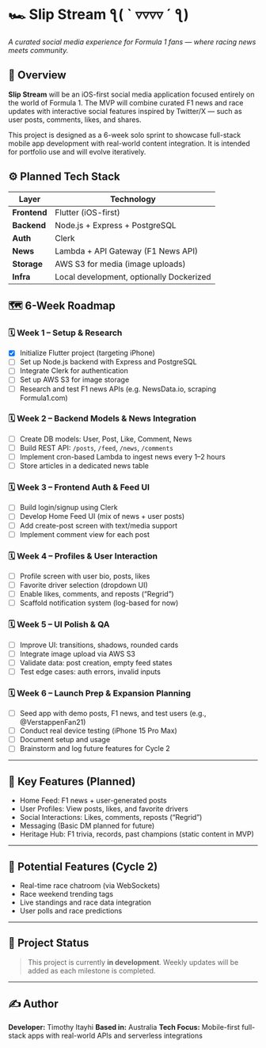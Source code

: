 # 🏎️ Slip Stream ƪ( ` ▿▿▿▿ ´ ƪ)

*A curated social media experience for Formula 1 fans — where racing news meets community.*



## 📌 Overview

**Slip Stream** will be an iOS-first social media application focused entirely on the world of Formula 1. The MVP will combine curated F1 news and race updates with interactive social features inspired by Twitter/X — such as user posts, comments, likes, and shares.

This project is designed as a 6-week solo sprint to showcase full-stack mobile app development with real-world content integration. It is intended for portfolio use and will evolve iteratively.



## ⚙️ Planned Tech Stack

| Layer        | Technology                               |
| ------------ | ---------------------------------------- |
| **Frontend** | Flutter (iOS-first)                      |
| **Backend**  | Node.js + Express + PostgreSQL           |
| **Auth**     | Clerk                                    |
| **News**     | Lambda + API Gateway (F1 News API)       |
| **Storage**  | AWS S3 for media (image uploads)         |
| **Infra**    | Local development, optionally Dockerized |



## 🗺️ 6-Week Roadmap

### 🗓️ Week 1 – Setup & Research

* [x] Initialize Flutter project (targeting iPhone)
* [ ] Set up Node.js backend with Express and PostgreSQL
* [ ] Integrate Clerk for authentication
* [ ] Set up AWS S3 for image storage
* [ ] Research and test F1 news APIs (e.g. NewsData.io, scraping Formula1.com)

### 🗓️ Week 2 – Backend Models & News Integration

* [ ] Create DB models: User, Post, Like, Comment, News
* [ ] Build REST API: `/posts`, `/feed`, `/news`, `/comments`
* [ ] Implement cron-based Lambda to ingest news every 1–2 hours
* [ ] Store articles in a dedicated news table

### 🗓️ Week 3 – Frontend Auth & Feed UI

* [ ] Build login/signup using Clerk
* [ ] Develop Home Feed UI (mix of news + user posts)
* [ ] Add create-post screen with text/media support
* [ ] Implement comment view for each post

### 🗓️ Week 4 – Profiles & User Interaction

* [ ] Profile screen with user bio, posts, likes
* [ ] Favorite driver selection (dropdown UI)
* [ ] Enable likes, comments, and reposts (“Regrid”)
* [ ] Scaffold notification system (log-based for now)

### 🗓️ Week 5 – UI Polish & QA

* [ ] Improve UI: transitions, shadows, rounded cards
* [ ] Integrate image upload via AWS S3
* [ ] Validate data: post creation, empty feed states
* [ ] Test edge cases: auth errors, invalid inputs

### 🗓️ Week 6 – Launch Prep & Expansion Planning

* [ ] Seed app with demo posts, F1 news, and test users (e.g., @VerstappenFan21)
* [ ] Conduct real device testing (iPhone 15 Pro Max)
* [ ] Document setup and usage
* [ ] Brainstorm and log future features for Cycle 2

---

## 🔁 Key Features (Planned)

* Home Feed: F1 news + user-generated posts
* User Profiles: View posts, likes, and favorite drivers
* Social Interactions: Likes, comments, reposts (“Regrid”)
* Messaging (Basic DM planned for future)
* Heritage Hub: F1 trivia, records, past champions (static content in MVP)

---

## 🌱 Potential Features (Cycle 2)

* Real-time race chatroom (via WebSockets)
* Race weekend trending tags
* Live standings and race data integration
* User polls and race predictions

---

## 📂 Project Status

> This project is currently **in development**. Weekly updates will be added as each milestone is completed.

---

## ✍️ Author

**Developer:** Timothy Itayhi
**Based in:** Australia 
**Tech Focus:** Mobile-first full-stack apps with real-world APIs and serverless integrations


